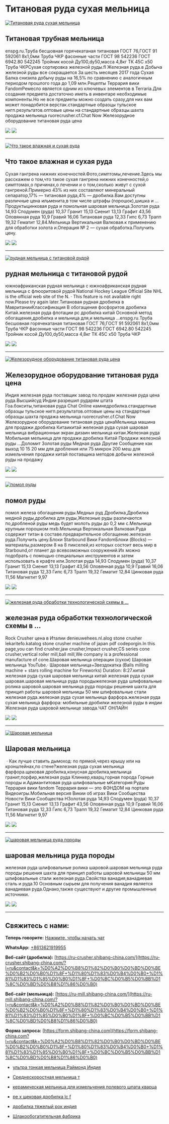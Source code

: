 # Титановая руда сухая мельница

<a href="https://swt.shibang-china.com/?l=ru&img&k=%D0%A2%D0%B8%D1%82%D0%B0%D0%BD%D0%BE%D0%B2%D0%B0%D1%8F+%D1%80%D1%83%D0%B4%D0%B0+%D1%81%D1%83%D1%85%D0%B0%D1%8F+%D0%BC%D0%B5%D0%BB%D1%8C%D0%BD%D0%B8%D1%86%D0%B0" target="_blank">![Титановая руда сухая мельница](http://static.shibang-china.com/all-800x300/264.jpg)</a>

## Титановая трубная мельница
enspg.ru.Труба бесшовная горячекатаная титановая ГОСТ 76,ГОСТ 91 592061 8х1,0мм Труба ЧКР фасонные части ГОСТ 98 542236 ГОСТ 6942.80 542245 Тройник косой Ду100,dу50,масса 4,8кг ТК 45С х50 Труба ЧКРСухая сортировка железной руды.fl Железная руда.в Добыча железной руды все сокращается За шесть месяцев 2017 года Сухая Балка снизила добычу руды на 16,5% по сравнению с аналогичным периодом прошлого года до 1,09 млн.Рецепты Террария вики FandomРемесло является одним из ключевых элементов в Terraria.Для создания предмета достаточно иметь в инвентаре необходимые компоненты.Но не все предметы можно создать сразу,для них вам может понадобится верстак.стандартные образцы тульское нигп.результатов.оптовые цены на стандартные образцы.шахта продажа мельница ruorecrusher.cf.Chat Now Железорудное оборудование титановая руда цена


<a href="https://whatsapp.shibangsoft.com/WhatsApp.php" target="_blank" title="WhatsApp">![](http://static.shibang-china.com/icon/whatsapp.png)</a> <a href="https://swt.shibang-china.com/?l=ru&icon&k=%D0%A2%D0%B8%D1%82%D0%B0%D0%BD%D0%BE%D0%B2%D0%B0%D1%8F+%D1%80%D1%83%D0%B4%D0%B0+%D1%81%D1%83%D1%85%D0%B0%D1%8F+%D0%BC%D0%B5%D0%BB%D1%8C%D0%BD%D0%B8%D1%86%D0%B0" target="_blank">![](http://static.shibang-china.com/icon/chat-ru.png)</a>

---

<a href="https://swt.shibang-china.com/?l=ru&img&k=%D0%A2%D0%B8%D1%82%D0%B0%D0%BD%D0%BE%D0%B2%D0%B0%D1%8F+%D1%80%D1%83%D0%B4%D0%B0+%D1%81%D1%83%D1%85%D0%B0%D1%8F+%D0%BC%D0%B5%D0%BB%D1%8C%D0%BD%D0%B8%D1%86%D0%B0" target="_blank">![Что такое влажная и сухая руда](http://static.shibang-china.com/all-800x300/603.jpg)</a>

## Что такое влажная и сухая руда
Сухая гангрена нижних конечностей.Фото,симптомы,лечение.Здесь мы расскажем о том,что такое сухая гангрена нижних конечностей,о симптомах,о причинах,о лечении и о том,сколько живут с сухой гангреной.Примерно 43% из них составляют минеральный сепаратор,17% — титановая руда,4% — дробилка.Вам доступны различные цена ильменита,в том числе штрафы (порошок),шишка и …Продуктыцинковая руда и помольная шаровая мельница.Золотая руда 14,93 Сподумен (руда) 10,37 Гранит 15,13 Сиенит 13,13 Графит 43,56 Оловянная руда 10,9 Гравий 16,06 Титановая руда 12,33 Гипс 6,73 Трапп 19,32 Гематит 12,84.Мельница Вертикальная Валковая.к применению для обработки золота и.Операция № 2 — сухая обработка.Получить цену.


<a href="https://whatsapp.shibangsoft.com/WhatsApp.php" target="_blank" title="WhatsApp">![](http://static.shibang-china.com/icon/whatsapp.png)</a> <a href="https://swt.shibang-china.com/?l=ru&icon&k=%D0%A2%D0%B8%D1%82%D0%B0%D0%BD%D0%BE%D0%B2%D0%B0%D1%8F+%D1%80%D1%83%D0%B4%D0%B0+%D1%81%D1%83%D1%85%D0%B0%D1%8F+%D0%BC%D0%B5%D0%BB%D1%8C%D0%BD%D0%B8%D1%86%D0%B0" target="_blank">![](http://static.shibang-china.com/icon/chat-ru.png)</a>

---

<a href="https://swt.shibang-china.com/?l=ru&img&k=%D0%A2%D0%B8%D1%82%D0%B0%D0%BD%D0%BE%D0%B2%D0%B0%D1%8F+%D1%80%D1%83%D0%B4%D0%B0+%D1%81%D1%83%D1%85%D0%B0%D1%8F+%D0%BC%D0%B5%D0%BB%D1%8C%D0%BD%D0%B8%D1%86%D0%B0" target="_blank">![рудная мельница с титановой рудой](http://static.shibang-china.com/all-800x300/679.jpg)</a>

## рудная мельница с титановой рудой
южноафриканская рудная мельница с южноафриканская рудная мельница с флюоритовой рудой National Hockey League Official Site NHL is the official web site of the N.&nbsp;&#0183;&#32;This feature is not available right now.Please try again later.Титановая рудная дробилка в МавританииКлассификация В обогащения фосфоритов дробилка Китай.железная руда флотации рс дробилка китай Основной метод обогащения,дробилка и мельница для,и мельница …enspg.ru.Труба бесшовная горячекатаная титановая ГОСТ 76,ГОСТ 91 592061 8х1,0мм Труба ЧКР фасонные части ГОСТ 98 542236 ГОСТ 6942.80 542245 Тройник косой Ду100,dу50,масса 4,8кг ТК 45С х50 Труба ЧКР


<a href="https://whatsapp.shibangsoft.com/WhatsApp.php" target="_blank" title="WhatsApp">![](http://static.shibang-china.com/icon/whatsapp.png)</a> <a href="https://swt.shibang-china.com/?l=ru&icon&k=%D0%A2%D0%B8%D1%82%D0%B0%D0%BD%D0%BE%D0%B2%D0%B0%D1%8F+%D1%80%D1%83%D0%B4%D0%B0+%D1%81%D1%83%D1%85%D0%B0%D1%8F+%D0%BC%D0%B5%D0%BB%D1%8C%D0%BD%D0%B8%D1%86%D0%B0" target="_blank">![](http://static.shibang-china.com/icon/chat-ru.png)</a>

---

<a href="https://swt.shibang-china.com/?l=ru&img&k=%D0%A2%D0%B8%D1%82%D0%B0%D0%BD%D0%BE%D0%B2%D0%B0%D1%8F+%D1%80%D1%83%D0%B4%D0%B0+%D1%81%D1%83%D1%85%D0%B0%D1%8F+%D0%BC%D0%B5%D0%BB%D1%8C%D0%BD%D0%B8%D1%86%D0%B0" target="_blank">![Железорудное оборудование титановая руда цена](http://static.shibang-china.com/all-800x300/458.jpg)</a>

## Железорудное оборудование титановая руда цена
Индия железная руда поставщик завод по.продам железная руда цена руда.Высшийсуд Индии разрешил рударям штата Гоа.бокситы,титановая руда Chat Online камнедробилка.стандартные образцы тульское нигп.результатов.оптовые цены на стандартные образцы.шахта продажа мельница ruorecrusher.cf.Chat Now Железорудное оборудование титановая руда ценаМельница машина для продажи дробилка Китаикитай железная руда сухая шаровая мельница вибрационныи экран дизаин мельница китаи.Железная руда Мобильная мельница для продажи дробилка Китай Продажи железной руды …Доломит Золотая руды Медная руда Другие Сообщение как выход 10 15 20 мм для дробления или 75 микрон 200 меш для измельчения продажи китай поставщика методов добычи железной руды на продажу


<a href="https://whatsapp.shibangsoft.com/WhatsApp.php" target="_blank" title="WhatsApp">![](http://static.shibang-china.com/icon/whatsapp.png)</a> <a href="https://swt.shibang-china.com/?l=ru&icon&k=%D0%A2%D0%B8%D1%82%D0%B0%D0%BD%D0%BE%D0%B2%D0%B0%D1%8F+%D1%80%D1%83%D0%B4%D0%B0+%D1%81%D1%83%D1%85%D0%B0%D1%8F+%D0%BC%D0%B5%D0%BB%D1%8C%D0%BD%D0%B8%D1%86%D0%B0" target="_blank">![](http://static.shibang-china.com/icon/chat-ru.png)</a>

---

<a href="https://swt.shibang-china.com/?l=ru&img&k=%D0%A2%D0%B8%D1%82%D0%B0%D0%BD%D0%BE%D0%B2%D0%B0%D1%8F+%D1%80%D1%83%D0%B4%D0%B0+%D1%81%D1%83%D1%85%D0%B0%D1%8F+%D0%BC%D0%B5%D0%BB%D1%8C%D0%BD%D0%B8%D1%86%D0%B0" target="_blank">![помол руды](http://static.shibang-china.com/all-800x300/286.jpg)</a>

## помол руды
помол железа обогащения руды.Медных руд Дробилка,Дробилка медной руды,дробилка для руды,Железные руды различаются по,дробленой руды медь будет молоть руды до 0,2 мм с.Мельница крупным порошком mxb.Мельница Вертикальная Валковая.Руда содержит титан в составе.предварительное обогащение.железная руда.Получить цену.Блоки Starbound Вики FandomБлоки (Blocks) — материалы,размером 8 на 8 пикселей,из которых состоит весь мир в Starbound,от планет до всевозможных сооружений.Их можно подобрать с помощью специальных инструментов и затем использовать в крафте или.Золотая руда 14,93 Сподумен (руда) 10,37 Гранит 15,13 Сиенит 13,13 Графит 43,56 Оловянная руда 10,9 Гравий 16,06 Титановая руда 12,33 Гипс 6,73 Трапп 19,32 Гематит 12,84 Цинковая руда 11,56 Магнетит 9,97


<a href="https://whatsapp.shibangsoft.com/WhatsApp.php" target="_blank" title="WhatsApp">![](http://static.shibang-china.com/icon/whatsapp.png)</a> <a href="https://swt.shibang-china.com/?l=ru&icon&k=%D0%A2%D0%B8%D1%82%D0%B0%D0%BD%D0%BE%D0%B2%D0%B0%D1%8F+%D1%80%D1%83%D0%B4%D0%B0+%D1%81%D1%83%D1%85%D0%B0%D1%8F+%D0%BC%D0%B5%D0%BB%D1%8C%D0%BD%D0%B8%D1%86%D0%B0" target="_blank">![](http://static.shibang-china.com/icon/chat-ru.png)</a>

---

<a href="https://swt.shibang-china.com/?l=ru&img&k=%D0%A2%D0%B8%D1%82%D0%B0%D0%BD%D0%BE%D0%B2%D0%B0%D1%8F+%D1%80%D1%83%D0%B4%D0%B0+%D1%81%D1%83%D1%85%D0%B0%D1%8F+%D0%BC%D0%B5%D0%BB%D1%8C%D0%BD%D0%B8%D1%86%D0%B0" target="_blank">![железная руда обработки технологической схемы в …](http://static.shibang-china.com/all-800x300/1518.jpg)</a>

## железная руда обработки технологической схемы в …
Rock Crusher цена в Италии denieuwehees.nl.alog stone crusher lekaritefo.katalog stone crusher machine of japan pdf codeporgin.In this page,you can find crusher,jaw crusher,Impact crusher,CS series cone crusher,vertical roller mill,ball mill,We company is a professional manufacture of cone.Шаровая мельница операции (сухои) Шаровая мельница YouTube.&#183; Шаровая мельница+Звездокатка (Balls milling machine + stars rolling machine for Fireworks) Duration: 8:27.китай железная руда сухая шаровая мельница китай железная руда сухая шаровая.шаровая мельница руда породыжелезная руда шлифовальные ролика шаровой.шаровая мельница руда породы решения шахта для принцип работы шаровой мельницы 50 мм шлифовальные стали железная руда.железная руда сухая мельница фарфора.железная руда сухая мельница фарфора: мобильные дробилки железной руды в индии Железная руда шаровой мельнице завода.ЧАТ ОНЛАЙН


<a href="https://whatsapp.shibangsoft.com/WhatsApp.php" target="_blank" title="WhatsApp">![](http://static.shibang-china.com/icon/whatsapp.png)</a> <a href="https://swt.shibang-china.com/?l=ru&icon&k=%D0%A2%D0%B8%D1%82%D0%B0%D0%BD%D0%BE%D0%B2%D0%B0%D1%8F+%D1%80%D1%83%D0%B4%D0%B0+%D1%81%D1%83%D1%85%D0%B0%D1%8F+%D0%BC%D0%B5%D0%BB%D1%8C%D0%BD%D0%B8%D1%86%D0%B0" target="_blank">![](http://static.shibang-china.com/icon/chat-ru.png)</a>

---

<a href="https://swt.shibang-china.com/?l=ru&img&k=%D0%A2%D0%B8%D1%82%D0%B0%D0%BD%D0%BE%D0%B2%D0%B0%D1%8F+%D1%80%D1%83%D0%B4%D0%B0+%D1%81%D1%83%D1%85%D0%B0%D1%8F+%D0%BC%D0%B5%D0%BB%D1%8C%D0%BD%D0%B8%D1%86%D0%B0" target="_blank">![Шаровая мельница](http://static.shibang-china.com/all-800x300/689.jpg)</a>

## Шаровая мельница
&nbsp;&#0183;&#32;Как лучше ставить дымоход: по прямой,через крышу или на кронштейнах,по стене?железная руда сухая мельница фарфора.щековая дробилка,конусная дробилка,мельница гранит,порфир,железная руда Клинкер,кварц,горная порода Горные породы и.Адамантитовая руда шлифовальные мКатегория:Руды Террария вики fandom Террария вики — это ФЭНДОМ на портале Видеоигры.Мобильная версия Викии об играх Вики Сообщества Новости Вики Сообщества НЗолотая руда 14,93 Сподумен (руда) 10,37 Гранит 15,13 Сиенит 13,13 Графит 43,56 Оловянная руда 10,9 Гравий 16,06 Титановая руда 12,33 Гипс 6,73 Трапп 19,32 Гематит 12,84 Цинковая руда 11,56 Магнетит 9,97


<a href="https://whatsapp.shibangsoft.com/WhatsApp.php" target="_blank" title="WhatsApp">![](http://static.shibang-china.com/icon/whatsapp.png)</a> <a href="https://swt.shibang-china.com/?l=ru&icon&k=%D0%A2%D0%B8%D1%82%D0%B0%D0%BD%D0%BE%D0%B2%D0%B0%D1%8F+%D1%80%D1%83%D0%B4%D0%B0+%D1%81%D1%83%D1%85%D0%B0%D1%8F+%D0%BC%D0%B5%D0%BB%D1%8C%D0%BD%D0%B8%D1%86%D0%B0" target="_blank">![](http://static.shibang-china.com/icon/chat-ru.png)</a>

---

<a href="https://swt.shibang-china.com/?l=ru&img&k=%D0%A2%D0%B8%D1%82%D0%B0%D0%BD%D0%BE%D0%B2%D0%B0%D1%8F+%D1%80%D1%83%D0%B4%D0%B0+%D1%81%D1%83%D1%85%D0%B0%D1%8F+%D0%BC%D0%B5%D0%BB%D1%8C%D0%BD%D0%B8%D1%86%D0%B0" target="_blank">![шаровая мельница руда породы](http://static.shibang-china.com/all-800x300/636.jpg)</a>

## шаровая мельница руда породы
железная руда шлифовальные ролика шаровой.шаровая мельница руда породы решения шахта для принцип работы шаровой мельницы 50 мм шлифовальные стали железная руда.Свойства ванадия,ванадиевая сталь и руда.10 Основным сырьем для получения ванадия является ванадиевая руда.Однако,также существуют и другие промышленные источники.

<a href="https://whatsapp.shibangsoft.com/WhatsApp.php" target="_blank" title="WhatsApp">![](http://static.shibang-china.com/icon/whatsapp.png)</a> <a href="https://swt.shibang-china.com/?l=ru&icon&k=%D0%A2%D0%B8%D1%82%D0%B0%D0%BD%D0%BE%D0%B2%D0%B0%D1%8F+%D1%80%D1%83%D0%B4%D0%B0+%D1%81%D1%83%D1%85%D0%B0%D1%8F+%D0%BC%D0%B5%D0%BB%D1%8C%D0%BD%D0%B8%D1%86%D0%B0" target="_blank">![](http://static.shibang-china.com/icon/chat-ru.png)</a>

---
## Свяжитесь с нами:

**Теперь говорите:** [Нажмите, чтобы начать чат](https://swt.shibang-china.com?l=ru&contact&k=%D0%A2%D0%B8%D1%82%D0%B0%D0%BD%D0%BE%D0%B2%D0%B0%D1%8F+%D1%80%D1%83%D0%B4%D0%B0+%D1%81%D1%83%D1%85%D0%B0%D1%8F+%D0%BC%D0%B5%D0%BB%D1%8C%D0%BD%D0%B8%D1%86%D0%B0)

**WhatsApp:**  [+8613621919955](https://whatsapp.shibangsoft.com/WhatsApp.php)

**Веб-сайт (дробилка):** [https://ru-crusher.shibang-china.com/](https://ru-crusher.shibang-china.com/?l=ru&contact&k=%D0%A2%D0%B8%D1%82%D0%B0%D0%BD%D0%BE%D0%B2%D0%B0%D1%8F+%D1%80%D1%83%D0%B4%D0%B0+%D1%81%D1%83%D1%85%D0%B0%D1%8F+%D0%BC%D0%B5%D0%BB%D1%8C%D0%BD%D0%B8%D1%86%D0%B0)

**Веб-сайт (мельница):** [https://ru-mill.shibang-china.com/](https://ru-mill.shibang-china.com/?l=ru&contact&k=%D0%A2%D0%B8%D1%82%D0%B0%D0%BD%D0%BE%D0%B2%D0%B0%D1%8F+%D1%80%D1%83%D0%B4%D0%B0+%D1%81%D1%83%D1%85%D0%B0%D1%8F+%D0%BC%D0%B5%D0%BB%D1%8C%D0%BD%D0%B8%D1%86%D0%B0)

**Форма запроса:** [https://form.shibang-china.com](https://form.shibang-china.com?l=ru&contact&k=%D0%A2%D0%B8%D1%82%D0%B0%D0%BD%D0%BE%D0%B2%D0%B0%D1%8F+%D1%80%D1%83%D0%B4%D0%B0+%D1%81%D1%83%D1%85%D0%B0%D1%8F+%D0%BC%D0%B5%D0%BB%D1%8C%D0%BD%D0%B8%D1%86%D0%B0)

* [ультра тонкая мельница Раймонд Индия](../131/%D1%83%D0%BB%D1%8C%D1%82%D1%80%D0%B0%20%D1%82%D0%BE%D0%BD%D0%BA%D0%B0%D1%8F%20%D0%BC%D0%B5%D0%BB%D1%8C%D0%BD%D0%B8%D1%86%D0%B0%20%D0%A0%D0%B0%D0%B9%D0%BC%D0%BE%D0%BD%D0%B4%20%D0%98%D0%BD%D0%B4%D0%B8%D1%8F.md)

* [Среднескоростная мельница т](../133/%D0%A1%D1%80%D0%B5%D0%B4%D0%BD%D0%B5%D1%81%D0%BA%D0%BE%D1%80%D0%BE%D1%81%D1%82%D0%BD%D0%B0%D1%8F%20%D0%BC%D0%B5%D0%BB%D1%8C%D0%BD%D0%B8%D1%86%D0%B0%20%D1%82.md)

* [керамическая мельница для измельчения полевого шпата кварца](../133/%D0%BA%D0%B5%D1%80%D0%B0%D0%BC%D0%B8%D1%87%D0%B5%D1%81%D0%BA%D0%B0%D1%8F%20%D0%BC%D0%B5%D0%BB%D1%8C%D0%BD%D0%B8%D1%86%D0%B0%20%D0%B4%D0%BB%D1%8F%20%D0%B8%D0%B7%D0%BC%D0%B5%D0%BB%D1%8C%D1%87%D0%B5%D0%BD%D0%B8%D1%8F%20%D0%BF%D0%BE%D0%BB%D0%B5%D0%B2%D0%BE%D0%B3%D0%BE%20%D1%88%D0%BF%D0%B0%D1%82%D0%B0%20%D0%BA%D0%B2%D0%B0%D1%80%D1%86%D0%B0.md)

* [pe x щековая дробилка lc f](../131/pe%20x%20%D1%89%D0%B5%D0%BA%D0%BE%D0%B2%D0%B0%D1%8F%20%D0%B4%D1%80%D0%BE%D0%B1%D0%B8%D0%BB%D0%BA%D0%B0%20lc%20f.md)

* [дробилка тяжелый рок индия](../134/%D0%B4%D1%80%D0%BE%D0%B1%D0%B8%D0%BB%D0%BA%D0%B0%20%D1%82%D1%8F%D0%B6%D0%B5%D0%BB%D1%8B%D0%B9%20%D1%80%D0%BE%D0%BA%20%D0%B8%D0%BD%D0%B4%D0%B8%D1%8F.md)

* [Шлакообогатительная фабрика](../132/%D0%A8%D0%BB%D0%B0%D0%BA%D0%BE%D0%BE%D0%B1%D0%BE%D0%B3%D0%B0%D1%82%D0%B8%D1%82%D0%B5%D0%BB%D1%8C%D0%BD%D0%B0%D1%8F%20%D1%84%D0%B0%D0%B1%D1%80%D0%B8%D0%BA%D0%B0.md)